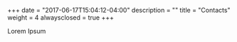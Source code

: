 +++
date = "2017-06-17T15:04:12-04:00"
description = ""
title = "Contacts"
weight = 4
alwaysclosed = true
+++

Lorem Ipsum
